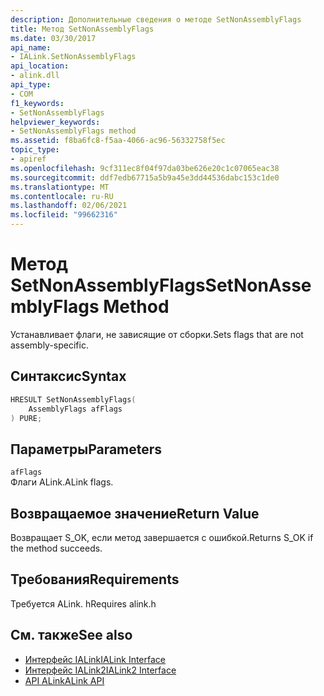 ```yaml
---
description: Дополнительные сведения о методе SetNonAssemblyFlags
title: Метод SetNonAssemblyFlags
ms.date: 03/30/2017
api_name:
- IALink.SetNonAssemblyFlags
api_location:
- alink.dll
api_type:
- COM
f1_keywords:
- SetNonAssemblyFlags
helpviewer_keywords:
- SetNonAssemblyFlags method
ms.assetid: f8ba6fc8-f5aa-4066-ac96-56332758f5ec
topic_type:
- apiref
ms.openlocfilehash: 9cf311ec8f04f97da03be626e20c1c07065eac38
ms.sourcegitcommit: ddf7edb67715a5b9a45e3dd44536dabc153c1de0
ms.translationtype: MT
ms.contentlocale: ru-RU
ms.lasthandoff: 02/06/2021
ms.locfileid: "99662316"
---
```

# <a name="setnonassemblyflags-method"></a><span data-ttu-id="9add4-103">Метод SetNonAssemblyFlags</span><span class="sxs-lookup"><span data-stu-id="9add4-103">SetNonAssemblyFlags Method</span></span>

<span data-ttu-id="9add4-104">Устанавливает флаги, не зависящие от сборки.</span><span class="sxs-lookup"><span data-stu-id="9add4-104">Sets flags that are not assembly-specific.</span></span>  
  
## <a name="syntax"></a><span data-ttu-id="9add4-105">Синтаксис</span><span class="sxs-lookup"><span data-stu-id="9add4-105">Syntax</span></span>  
  
```cpp  
HRESULT SetNonAssemblyFlags(  
    AssemblyFlags afFlags  
) PURE;  
```  
  
## <a name="parameters"></a><span data-ttu-id="9add4-106">Параметры</span><span class="sxs-lookup"><span data-stu-id="9add4-106">Parameters</span></span>  

 `afFlags`  
 <span data-ttu-id="9add4-107">Флаги ALink.</span><span class="sxs-lookup"><span data-stu-id="9add4-107">ALink flags.</span></span>  
  
## <a name="return-value"></a><span data-ttu-id="9add4-108">Возвращаемое значение</span><span class="sxs-lookup"><span data-stu-id="9add4-108">Return Value</span></span>  

 <span data-ttu-id="9add4-109">Возвращает S_OK, если метод завершается с ошибкой.</span><span class="sxs-lookup"><span data-stu-id="9add4-109">Returns S_OK if the method succeeds.</span></span>  
  
## <a name="requirements"></a><span data-ttu-id="9add4-110">Требования</span><span class="sxs-lookup"><span data-stu-id="9add4-110">Requirements</span></span>  

 <span data-ttu-id="9add4-111">Требуется ALink. h</span><span class="sxs-lookup"><span data-stu-id="9add4-111">Requires alink.h</span></span>  
  
## <a name="see-also"></a><span data-ttu-id="9add4-112">См. также</span><span class="sxs-lookup"><span data-stu-id="9add4-112">See also</span></span>

- [<span data-ttu-id="9add4-113">Интерфейс IALink</span><span class="sxs-lookup"><span data-stu-id="9add4-113">IALink Interface</span></span>](ialink-interface.md)
- [<span data-ttu-id="9add4-114">Интерфейс IALink2</span><span class="sxs-lookup"><span data-stu-id="9add4-114">IALink2 Interface</span></span>](ialink2-interface.md)
- [<span data-ttu-id="9add4-115">API ALink</span><span class="sxs-lookup"><span data-stu-id="9add4-115">ALink API</span></span>](index.md)
